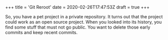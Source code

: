 +++
title = 'Git Reroot'
date = 2020-02-26T17:47:53Z
draft = true
+++

So, you have a pet project in a private repository. It turns out that the project could work as an open source project. When you looked into its history, you find some stuff that must not go public. You want to delete those early commits and keep recent commits.


